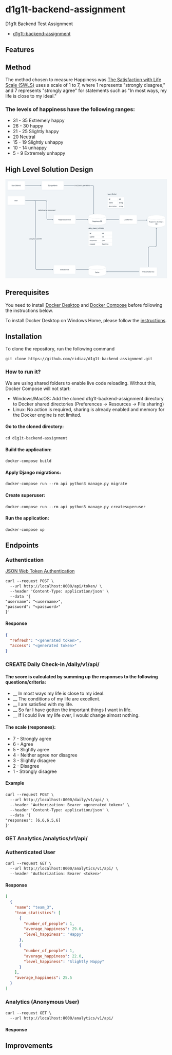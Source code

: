 # d1g1t-backend-assignment

D1g1t Backend Test Assignment


<!-- TOC -->

* [d1g1t-backend-assignment](#d1g1t-backend-assignment)

<!-- TOC -->

## Features

## Method

The method chosen to measure Happiness
was [The Satisfaction with Life Scale (SWLS)](https://en.wikipedia.org/wiki/Life_satisfaction) uses a scale of 1 to 7,
where 1 represents "strongly disagree," and 7 represents "strongly agree" for statements such as "In most ways, my life
is close to my ideal."

### The levels of happiness have the following ranges:

* 31 - 35 Extremely happy
* 26 - 30 happy
* 21 - 25 Slightly happy
* 20 Neutral
* 15 - 19 Slightly unhappy
* 10 - 14 unhappy
* 5 - 9 Extremely unhappy

## High Level Solution Design

![](./monitor/daily-checkins@2x.png)

## Prerequisites

You need to install [Docker Desktop](https://www.docker.com/products/docker-desktop)
and [Docker Compose](https://docs.docker.com/compose/install/) before following the instructions below.

To install Docker Desktop on Windows Home, please follow
the [instructions](https://docs.docker.com/docker-for-windows/install-windows-home/).

## Installation

To clone the repository, run the following command

```shell
git clone https://github.com/ridiaz/d1g1t-backend-assignment.git
```

### How to run it?

We are using shared folders to enable live code reloading. Without this, Docker Compose will not start:

* Windows/MacOS: Add the cloned d1g1t-backend-assignment directory to Docker shared directories (Preferences -> Resources -> File
  sharing)
* Linux: No action is required, sharing is already enabled and memory for the Docker engine is not limited.

#### Go to the cloned directory:

```shell
cd d1g1t-backend-assignment
```

#### Build the application:

```shell
docker-compose build
```

#### Apply Django migrations:

```shell
docker-compose run --rm api python3 manage.py migrate
```

#### Create superuser:

```shell
docker-compose run --rm api python3 manage.py createsuperuser
```



#### Run the application:
```shell
docker-compose up

```


## Endpoints

### Authentication

[JSON Web Token Authentication](https://www.django-rest-framework.org/api-guide/authentication/#json-web-token-authentication)

```shell
curl --request POST \
  --url http://localhost:8000/api/token/ \
  --header 'Content-Type: application/json' \
  --data '{
"username": "<username>",
"password": "<password>"
}'

```

#### Response

```json
{
  "refresh": "<generated token>",
  "access": "<generated token>"
}
```

### CREATE Daily Check-in /daily/v1/api/

#### The score is calculated by summing up the responses to the following questions/criteria:

* __ In most ways my life is close to my ideal.
* __ The conditions of my life are excellent.
* __ I am satisfied with my life.
* __ So far I have gotten the important things I want in life.
* __ If I could live my life over, I would change almost nothing.

#### The scale (responses):

* 7 - Strongly agree
* 6 - Agree
* 5 - Slightly agree
* 4 - Neither agree nor disagree
* 3 - Slightly disagree
* 2 - Disagree
* 1 - Strongly disagree

#### Example

```shell
curl --request POST \
  --url http://localhost:8000/daily/v1/api/ \
  --header 'Authorization: Bearer <generated token>' \
  --header 'Content-Type: application/json' \
  --data '{
"responses": [6,6,6,5,6]
}'

```

### GET Analytics /analytics/v1/api/

### Authenticated User

```shell
curl --request GET \
  --url http://localhost:8000/analytics/v1/api/ \
  --header 'Authorization: Bearer <token>'

```

#### Response

```json
[
  {
    "name": "team_3",
    "team_statistics": [
      {
        "number_of_people": 1,
        "average_happiness": 29.0,
        "level_happiness": "Happy"
      },
      {
        "number_of_people": 1,
        "average_happiness": 22.0,
        "level_happiness": "Slightly Happy"
      }
    ],
    "average_happiness": 25.5
  }
]
```

### Analytics (Anonymous User)

```shell
curl --request GET \
  --url http://localhost:8000/analytics/v1/api/

```

#### Response

## Improvements
